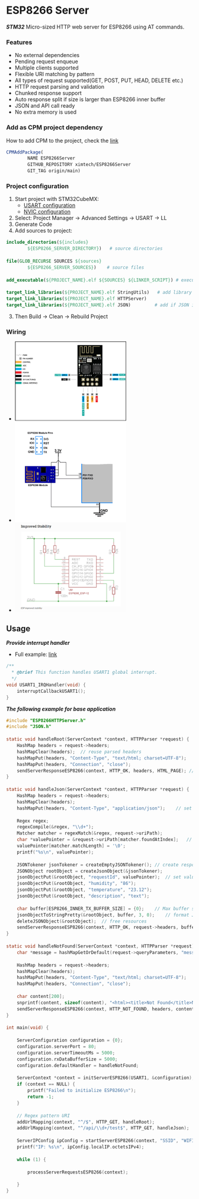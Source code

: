 # ESP8266 Server

***STM32*** Micro-sized HTTP web server for ESP8266 using AT commands.

### Features

- No external dependencies
- Pending request enqueue
- Multiple clients supported
- Flexible URI matching by pattern
- All types of request supported(GET, POST, PUT, HEAD, DELETE etc.)
- HTTP request parsing and validation
- Chunked response support
- Auto response split if size is larger than ESP8266 inner buffer
- JSON and API call ready
- No extra memory is used

### Add as CPM project dependency

How to add CPM to the project, check the [link](https://github.com/cpm-cmake/CPM.cmake)
```cmake
CPMAddPackage(
        NAME ESP8266Server
        GITHUB_REPOSITORY ximtech/ESP8266Server
        GIT_TAG origin/main)
```

### Project configuration

1. Start project with STM32CubeMX:
    * [USART configuration](https://github.com/ximtech/ESP8266Server/blob/main/example/config_base.PNG)
    * [NVIC configuration](https://github.com/ximtech/ESP8266Server/blob/main/example/config_nvic.PNG)
2. Select: Project Manager -> Advanced Settings -> USART -> LL
3. Generate Code
4. Add sources to project:
```cmake
include_directories(${includes} 
        ${ESP8266_SERVER_DIRECTORY})   # source directories

file(GLOB_RECURSE SOURCES ${sources} 
        ${ESP8266_SERVER_SOURCES})    # source files

add_executable(${PROJECT_NAME}.elf ${SOURCES} ${LINKER_SCRIPT}) # executable declaration should be before libraries

target_link_libraries(${PROJECT_NAME}.elf StringUtils)   # add library dependencies to project
target_link_libraries(${PROJECT_NAME}.elf HTTPServer)
target_link_libraries(${PROJECT_NAME}.elf JSON)         # add if JSON is needed
```

3. Then Build -> Clean -> Rebuild Project

### Wiring

- <img src="https://github.com/ximtech/ESP8266Server/blob/main/example/pinout.PNG" alt="image" width="300"/>
- <img src="https://github.com/ximtech/ESP8266Server/blob/main/example/wiring.PNG" alt="image" width="300"/>
- <img src="https://github.com/ximtech/ESP8266Server/blob/main/example/wiring_2.PNG" alt="image" width="300"/>

## Usage
***Provide interrupt handler***
- Full example: [link](https://github.com/ximtech/ESP8266Server/blob/main/example/stm32f4xx_it.c)
```c
/**
  * @brief This function handles USART1 global interrupt.
  */
void USART1_IRQHandler(void) {
    interruptCallbackUSART1();
}
```
***The following example for base application***
```c
#include "ESP8266HTTPServer.h"
#include "JSON.h"

static void handleRoot(ServerContext *context, HTTPParser *request) {
    HashMap headers = request->headers;
    hashMapClear(headers);  // reuse parsed headers
    hashMapPut(headers, "Content-Type", "text/html; charset=UTF-8");    // set custom headers
    hashMapPut(headers, "Connection", "close");
    sendServerResponseESP8266(context, HTTP_OK, headers, HTML_PAGE); // large char array html, tested with 12k. Auto chunked response is enabled
}

static void handleJson(ServerContext *context, HTTPParser *request) {   // work with JSON
    HashMap headers = request->headers;
    hashMapClear(headers);
    hashMapPut(headers, "Content-Type", "application/json");    // set response content type

    Regex regex;
    regexCompile(&regex, "\\d+");
    Matcher matcher = regexMatch(&regex, request->uriPath);
    char *valuePointer = &request->uriPath[matcher.foundAtIndex];   // extract path variable. Example: "/api/1234/test" -> 1234
    valuePointer[matcher.matchLength] = '\0';
    printf("%s\n", valuePointer);

    JSONTokener jsonTokener = createEmptyJSONTokener(); // create response JSON
    JSONObject rootObject = createJsonObject(&jsonTokener);
    jsonObjectPut(&rootObject, "requestId", valuePointer);  // set values
    jsonObjectPut(&rootObject, "humidity", "86");
    jsonObjectPut(&rootObject, "temperature", "23.12");
    jsonObjectPut(&rootObject, "description", "text");

    char buffer[ESP8266_INNER_TX_BUFFER_SIZE] = {0};    // Max buffer size for AT API is 2048
    jsonObjectToStringPretty(&rootObject, buffer, 3, 0);    // format JSON with idents - 3 and root level - 0
    deleteJSONObject(&rootObject);  // free resources
    sendServerResponseESP8266(context, HTTP_OK, request->headers, buffer); // send response
}

static void handleNotFound(ServerContext *context, HTTPParser *request) {
    char *message = hashMapGetOrDefault(request->queryParameters, "message", "No message sent");// get value from query params

    HashMap headers = request->headers;
    hashMapClear(headers);
    hashMapPut(headers, "Content-Type", "text/html; charset=UTF-8");
    hashMapPut(headers, "Connection", "close");

    char content[200];
    snprintf(content, sizeof(content), "<html><title>Not Found</title>Not found: %s</html>", request->uriPath);
    sendServerResponseESP8266(context, HTTP_NOT_FOUND, headers, content);
}

int main(void) {
    
    ServerConfiguration configuration = {0};
    configuration.serverPort = 80;
    configuration.serverTimeoutMs = 5000;
    configuration.rxDataBufferSize = 5000;
    configuration.defaultHandler = handleNotFound;

    ServerContext *context = initServerESP8266(USART1, &configuration);
    if (context == NULL) {
        printf("Failed to initialize ESP8266\n");
        return -1;
    }

    // Regex pattern URI
    addUrlMapping(context, "^/$", HTTP_GET, handleRoot);
    addUrlMapping(context, "^/api/\\d+/test$", HTTP_GET, handleJson);   // Example: /api/1234/test

    ServerIPConfig ipConfig = startServerESP8266(context, "SSID", "WIFI_PASSWORD");
    printf("IP: %s\n", ipConfig.localIP.octetsIPv4);

    while (1) {

        processServerRequestsESP8266(context);

    }
}
```